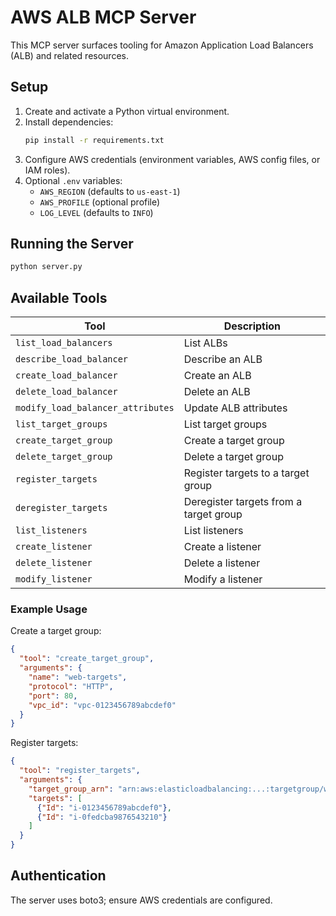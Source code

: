 # AWS ALB MCP Server

This MCP server surfaces tooling for Amazon Application Load Balancers (ALB) and related resources.

## Setup

1. Create and activate a Python virtual environment.
2. Install dependencies:
   ```bash
   pip install -r requirements.txt
   ```
3. Configure AWS credentials (environment variables, AWS config files, or IAM roles).
4. Optional `.env` variables:
   - `AWS_REGION` (defaults to `us-east-1`)
   - `AWS_PROFILE` (optional profile)
   - `LOG_LEVEL` (defaults to `INFO`)

## Running the Server

```bash
python server.py
```

## Available Tools

| Tool | Description |
| --- | --- |
| `list_load_balancers` | List ALBs |
| `describe_load_balancer` | Describe an ALB |
| `create_load_balancer` | Create an ALB |
| `delete_load_balancer` | Delete an ALB |
| `modify_load_balancer_attributes` | Update ALB attributes |
| `list_target_groups` | List target groups |
| `create_target_group` | Create a target group |
| `delete_target_group` | Delete a target group |
| `register_targets` | Register targets to a target group |
| `deregister_targets` | Deregister targets from a target group |
| `list_listeners` | List listeners |
| `create_listener` | Create a listener |
| `delete_listener` | Delete a listener |
| `modify_listener` | Modify a listener |

### Example Usage

Create a target group:

```json
{
  "tool": "create_target_group",
  "arguments": {
    "name": "web-targets",
    "protocol": "HTTP",
    "port": 80,
    "vpc_id": "vpc-0123456789abcdef0"
  }
}
```

Register targets:

```json
{
  "tool": "register_targets",
  "arguments": {
    "target_group_arn": "arn:aws:elasticloadbalancing:...:targetgroup/web-targets/123456",
    "targets": [
      {"Id": "i-0123456789abcdef0"},
      {"Id": "i-0fedcba9876543210"}
    ]
  }
}
```

## Authentication

The server uses boto3; ensure AWS credentials are configured.
